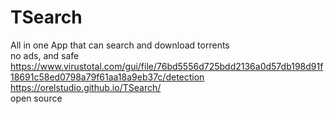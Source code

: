 # TSearch
All in one App that can search and download torrents<br>
no ads, and safe https://www.virustotal.com/gui/file/76bd5556d725bdd2136a0d57db198d91f18691c58ed0798a79f61aa18a9eb37c/detection <br>
https://orelstudio.github.io/TSearch/ <br>
open source
